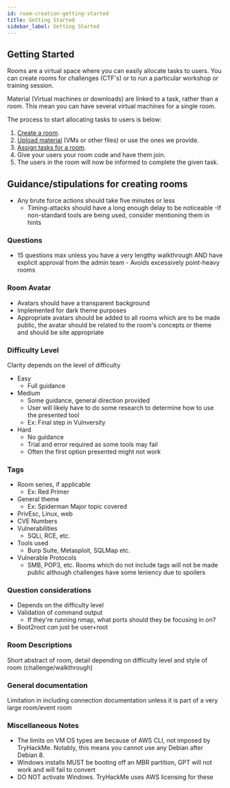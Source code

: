 ```yaml
---
id: room-creation-getting-started
title: Getting Started
sidebar_label: Getting Started
---
```


## Getting Started

Rooms are a virtual space where you can easily allocate tasks to users. You can create rooms for challenges (CTF's) or to run a particular workshop or training session.

Material (Virtual machines or downloads) are linked to a task, rather than a room. This mean you can have several virtual machines for a single room.

The process to start allocating tasks to users is below:

1. [Create a room](https://docs.tryhackme.com/docs/rooms/creating-a-room).
2. [Upload material](https://tryhackme.com/upload) (VMs or other files) or use the ones we provide.
3. [Assign tasks for a room](https://tryhackme.com/assign-tasks).
4. Give your users your room code and have them join.
5. The users in the room will now be informed to complete the given task.

## Guidance/stipulations for creating rooms
- Any brute force actions should take five minutes or less
  - Timing-attacks should have a long enough delay to be noticeable
-If non-standard tools are being used, consider mentioning them in hints

### Questions
- 15 questions max unless you have a very lengthy walkthrough AND have explicit approval from the admin team - Avoids excessively point-heavy rooms
### Room Avatar
- Avatars should have a transparent background
- Implemented for dark theme purposes
- Appropriate avatars should be added to all rooms which are to be made public, the avatar should be related to the room's concepts or theme and should be site appropriate
### Difficulty Level
Clarity depends on the level of difficulty
- Easy 
  - Full guidance
- Medium 
  - Some guidance, general direction provided
  - User will likely have to do some research to determine how to use the presented tool
  - Ex: Final step in Vulnversity
- Hard
  - No guidance
  - Trial and error required as some tools may fail
  - Often the first option presented might not work
### Tags
- Room series, if applicable
  - Ex: Red Primer
- General theme
  - Ex: Spiderman
Major topic covered
- PrivEsc, Linux, web
- CVE Numbers
- Vulnerabilities
  - SQLi, RCE, etc.
- Tools used
  - Burp Suite, Metasploit, SQLMap etc.
- Vulnerable Protocols
  - SMB, POP3, etc.
Rooms which do not include tags will not be made public although challenges have some leniency due to spoilers
### Question considerations
- Depends on the difficulty level
- Validation of command output
  - If they're running nmap, what ports should they be focusing in on?
- Boot2root *can* just be user+root
### Room Descriptions
Short abstract of room, detail depending on difficulty level and style of room (challenge/walkthrough)
### General documentation
Limitation in including connection documentation unless it is part of a very large room/event room
### Miscellaneous Notes
- The limits on VM OS types are because of AWS CLI, not imposed by TryHackMe. Notably, this means you cannot use any Debian after Debian 8.
- Windows installs MUST be booting off an MBR partition, GPT will not work and will fail to convert
- DO NOT activate Windows. TryHackMe uses AWS licensing for these

